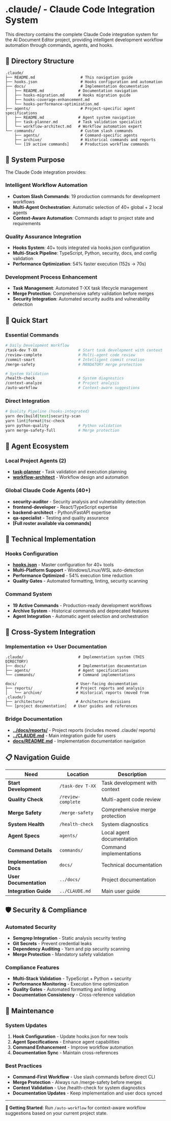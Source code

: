 # .claude/ - Claude Code Integration System

This directory contains the complete Claude Code integration system for the AI Document Editor project, providing intelligent development workflow automation through commands, agents, and hooks.

## 📁 Directory Structure

```
.claude/
├── README.md                    # This navigation guide
├── hooks.json                   # Hooks configuration and automation
├── docs/                        # Implementation documentation
│   ├── README.md               # Documentation navigation
│   ├── hooks-migration.md      # Hooks migration guide
│   ├── hooks-coverage-enhancement.md
│   └── hooks-performance-optimization.md
├── agents/                      # Project-specific agent specifications
│   ├── README.md               # Agent system navigation
│   ├── task-planner.md         # Task validation specialist
│   └── workflow-architect.md   # Workflow automation expert
└── commands/                    # Custom slash commands
    ├── agents/                  # Command-specific agents
    ├── archive/                 # Historical commands and reports
    └── [19 active commands]     # Production workflow commands
```

## 🎯 System Purpose

The Claude Code integration provides:

### Intelligent Workflow Automation
- **Custom Slash Commands**: 19 production commands for development workflows
- **Multi-Agent Orchestration**: Automatic selection of 40+ global + 2 local agents
- **Context-Aware Automation**: Commands adapt to project state and requirements

### Quality Assurance Integration
- **Hooks System**: 40+ tools integrated via hooks.json configuration
- **Multi-Stack Pipeline**: TypeScript, Python, security, docs, and config validation
- **Performance Optimization**: 54% faster execution (152s → 70s)

### Development Process Enhancement
- **Task Management**: Automated T-XX task lifecycle management
- **Merge Protection**: Comprehensive safety validation before merges
- **Security Integration**: Automated security audits and vulnerability detection

## 🚀 Quick Start

### Essential Commands
```bash
# Daily Development Workflow
/task-dev T-XX                  # Start task development with context
/review-complete                # Multi-agent code review
/commit-smart                   # Intelligent commit creation
/merge-safety                   # MANDATORY merge protection

# System Validation
/health-check                   # System diagnostics
/context-analyze                # Project analysis
/auto-workflow                  # Context-aware suggestions
```

### Direct Integration
```bash
# Quality Pipeline (hooks-integrated)
yarn dev|build|test|security-scan
yarn lint|format|tsc-check
yarn python-quality             # Python validation
yarn merge-safety-full          # Merge protection
```

## 🤖 Agent Ecosystem

### Local Project Agents (2)
- **[task-planner](agents/task-planner.md)** - Task validation and execution planning
- **[workflow-architect](agents/workflow-architect.md)** - Workflow design and automation

### Global Claude Code Agents (40+)
- **security-auditor** - Security analysis and vulnerability detection
- **frontend-developer** - React/TypeScript expertise
- **backend-architect** - Python/FastAPI expertise
- **qa-specialist** - Testing and quality assurance
- **[Full roster available via commands]**

## 🔧 Technical Implementation

### Hooks Configuration
- **[hooks.json](hooks.json)** - Master configuration for 40+ tools
- **Multi-Platform Support** - Windows/Linux/WSL auto-detection
- **Performance Optimized** - 54% execution time reduction
- **Quality Gates** - Automated formatting, linting, security scanning

### Command System
- **19 Active Commands** - Production-ready development workflows
- **Archive System** - Historical commands and deprecated features
- **Agent Integration** - Automatic agent selection and orchestration

## 🔗 Cross-System Integration

### Implementation ↔ User Documentation
```
.claude/                        # Implementation system (THIS DIRECTORY)
├── docs/                       # Implementation documentation
├── agents/                     # Agent specifications
└── commands/                   # Command implementations

docs/                          # User-facing documentation
├── reports/                   # Project reports and analysis
│   └── archive/               # Historical reports (moved from .claude/)
├── architecture/              # Architecture decisions
└── [project documentation]   # User guides and references
```

### Bridge Documentation
- **[../docs/reports/](../docs/reports/)** - Project reports (includes moved .claude/ reports)
- **[../CLAUDE.md](../CLAUDE.md)** - Main integration guide for users
- **[docs/README.md](docs/README.md)** - Implementation documentation navigation

## 📋 Navigation Guide

| Need | Location | Description |
|------|----------|-------------|
| **Start Development** | `/task-dev T-XX` | Task development with context |
| **Quality Check** | `/review-complete` | Multi-agent code review |
| **Merge Safety** | `/merge-safety` | Comprehensive merge protection |
| **System Health** | `/health-check` | System diagnostics |
| **Agent Specs** | `agents/` | Local agent documentation |
| **Command Details** | `commands/` | Command implementations |
| **Implementation Docs** | `docs/` | Technical documentation |
| **User Documentation** | `../docs/` | Project documentation |
| **Integration Guide** | `../CLAUDE.md` | Main user guide |

## 🛡️ Security & Compliance

### Automated Security
- **Semgrep Integration** - Static analysis security testing
- **Git Secrets** - Prevent credential leaks
- **Dependency Auditing** - Yarn and pip security scanning
- **Merge Protection** - Mandatory safety validation

### Compliance Features
- **Multi-Stack Validation** - TypeScript + Python + security
- **Performance Monitoring** - Execution time optimization
- **Quality Gates** - Automated formatting and linting
- **Documentation Consistency** - Cross-reference validation

## 🔄 Maintenance

### System Updates
1. **Hook Configuration** - Update hooks.json for new tools
2. **Agent Specifications** - Enhance agent capabilities
3. **Command Enhancement** - Improve workflow automation
4. **Documentation Sync** - Maintain cross-references

### Best Practices
- **Command-First Workflow** - Use slash commands before direct CLI
- **Merge Protection** - Always run /merge-safety before merges
- **Context Validation** - Use /health-check for system diagnostics
- **Documentation Updates** - Keep implementation and user docs synced

---

**🎯 Getting Started**: Run `/auto-workflow` for context-aware workflow suggestions based on your current project state.